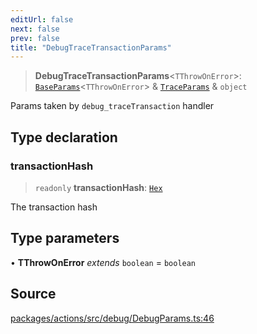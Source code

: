 ```yaml
---
editUrl: false
next: false
prev: false
title: "DebugTraceTransactionParams"
---
```


> **DebugTraceTransactionParams**\<`TThrowOnError`\>: [`BaseParams`](/reference/tevm/actions/type-aliases/baseparams/)\<`TThrowOnError`\> & [`TraceParams`](/reference/tevm/actions/type-aliases/traceparams/) & `object`

Params taken by `debug_traceTransaction` handler

## Type declaration

### transactionHash

> `readonly` **transactionHash**: [`Hex`](/reference/tevm/actions/type-aliases/hex/)

The transaction hash

## Type parameters

• **TThrowOnError** *extends* `boolean` = `boolean`

## Source

[packages/actions/src/debug/DebugParams.ts:46](https://github.com/evmts/tevm-monorepo/blob/main/packages/actions/src/debug/DebugParams.ts#L46)
